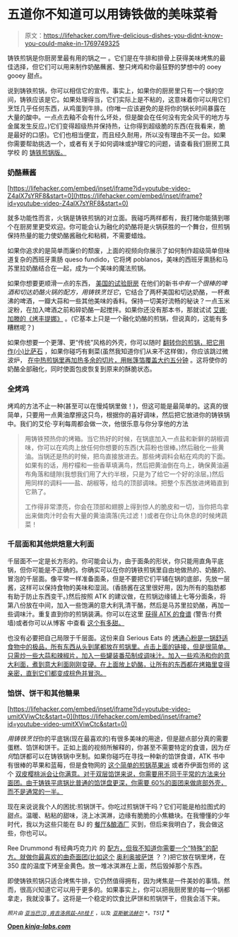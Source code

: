 # 五道你不知道可以用铸铁做的美味菜肴

> 原文：<https://lifehacker.com/five-delicious-dishes-you-didnt-know-you-could-make-in-1769749325>

铸铁煎锅是你厨房里最有用的锅之一 。它们是在牛排和排骨上获得美味烤焦的最佳选择，但它们可以用来制作奶酪蘸酱、整只烤鸡和你最狂野的梦想中的 ooey gooey 甜点。



说到铸铁煎锅，你可以相信它的宣传。事实上，如果你的厨房里只有一个锅的空间，铸铁应该是它。如果处理得当，它们实际上是不粘的，这意味着你可以用它们烹饪几乎任何东西，从鸡蛋到牛排。(你唯一应该避免的是将你的锅长时间暴露在大量的酸中。一点点去釉不会有什么坏处，但是酸会在任何没有完全风干的地方与金属发生反应。)它们变得超级热并保持热，让你得到超级脆的东西(在我看来，脆是最好的口感)。它们也相当便宜，而且经久耐用，所以没有理由不买一台。如果你需要帮助挑选一个，或者有关于如何调味或护理它的问题，请查看我们厨房工具学校 的 [铸铁煎锅版。](https://lifehacker.com/kitchen-tool-school-all-about-the-cast-iron-skillet-1685315104)

### 奶酪蘸酱

 [https://lifehacker.com/embed/inset/iframe?id=youtube-video-Z4alX7sYRF8&start=0](https://lifehacker.com/embed/inset/iframe?id=youtube-video-Z4alX7sYRF8&start=0) 

就多功能性而言，火锅是铸铁煎锅的对立面。我碰巧两样都有，我打赌你能猜到哪个在厨房里更受欢迎。你可能会认为融化的奶酪将是火锅获胜的一个舞台，但煎锅保持热量的能力使奶酪酱融化和粘稠，不需要蜡烛。

如果你追求的是简单而廉价的颓废，上面的视频向你展示了如何制作超级简单但味道复杂的西班牙熏肠 queso fundido，它将烤 poblanos，美味的西班牙熏肠和马苏里拉奶酪结合在一起，成为一个美味的魔法煎锅。

如果你想要更顺滑一点的东西， [美国的试验厨房](https://www.americastestkitchen.com/) 在他们的新书*中有一个很棒的啤酒和切达奶酪火锅的配方，用铸铁烹饪它*，它结合了两杯美国和切达奶酪，一杯煮沸的啤酒，一瓣大蒜和一些其他美味的香料。保持一切美好流畅的秘诀？一点玉米淀粉，在加入啤酒之前和碎奶酪一起搅拌。如果你还没有那本书，那就试试 [艾娜·加滕的《烤丰提娜》](http://www.foodnetwork.com/recipes/ina-garten/baked-fontina-recipe.html) 。(它基本上只是一个融化奶酪的煎锅，但说真的，这能有多糟糕呢？)

如果你想要一个更薄、更“传统”风格的外壳，你可以随时 [翻转你的煎锅，把它用作(小)比萨石](http://lifehacker.com/use-your-cast-iron-pan-as-a-pizza-stone-1756747343) ，如果你碰巧有剩菜(虽然我知道你们从来不这样做)，你应该跳过微波炉， [在中热煎锅里再加热多余的切片，用帐篷箔覆盖大约五分钟](http://lifehacker.com/reheat-pizza-in-a-skillet-to-bring-back-crispy-crusts-5862749) 。这将使你的奶酪全部融化，同时使面包皮恢复到原来的酥脆状态。

### 全烤鸡

烤鸡的方法不止一种(甚至可以在慢炖锅里做！)，但这可能是最简单的。这真的很简单，只要用一点黄油摩擦这只鸟，根据你的喜好调味，然后把它放进你的铸铁锅中。我们的艾伦·亨利每周都会做一次，他很乐意与你分享他的方法

> 用铸铁预热你的烤箱。当它热好的时候，在锅底加入一点盐和新鲜的胡椒调味，你可以在鸡肉上放任何你想要的东西(大蒜粉也很棒。)然后融化一些黄油。当锅还是热的时候，把鸟直接放进去。那些烤调料会粘在鸡肉的下面。如果有的话，用柠檬和一些香草填满鸟，然后把黄油倒在鸟上，确保黄油遍布角落和缝隙(我想我们用了大约半根，只是为了给它一个好的涂层。)然后用同样的调料——盐、胡椒等，给鸟的顶部调味。把整个东西放进烤箱直到它熟了。
> 
> 工作得非常漂亮，你会在顶部和翅膀上得到惊人的脆皮和一切，当你把鸟拿出来做肉汁时会有大量的黄油滴落(先过滤！)或者在你让鸟休息的时候烤蔬菜！

### 千层面和其他烘焙意大利面

千层面不一定是长方形的。你可能会认为，由于面条的形状，你只能用直角平底锅，但你可能是不正确的。你确实可以在你的铸铁煎锅里自由地做热的、奶酪的、冒泡的千层面。像平常一样准备面条，但是不要把它们平铺在锅的底部，先放一层酱，这样可以保持食物的美味和湿润。(香肠酱在这里很好用，因为所有的脂肪都有助于防止东西变干。)然后按照 ATK 的建议做，在煎锅边缘铺上七等分面条，将第八份放在中间，加入一些饱满的意大利乳清干酪，然后是马苏里拉奶酪，再加一些调味汁。重复直到你的煎锅装满。你可以在这里 [获得 ATK 的食谱](https://www.americastestkitchen.com/recipes/2243-skillet-lasagna) (警告:付费墙)或者你可以从博客 中查看 [这个有多甜。](http://www.howsweeteats.com/2012/08/quick-easy-skillet-lasagna/) 

也没有必要把自己局限于千层面。这份来自 Serious Eats 的 [烤通心粉是一锅舒适食物中的极品，所有东西从头到尾都放在煎锅里。点击上面的链接，但是很简单。只需炒一些大蒜和辣椒片，加入一些罐装番茄制成调味汁。加入一些鸡汤和你的意大利面，煮到意大利面刚刚变硬。在上面放上奶酪，让所有的东西都在烤箱里变得亲密，直到它们都变成棕色并冒泡。](http://www.seriouseats.com/recipes/2013/01/skillet-baked-ziti-recipe.html)

### 馅饼、饼干和其他糖果

 [https://lifehacker.com/embed/inset/iframe?id=youtube-video-umitXViwCtc&start=0](https://lifehacker.com/embed/inset/iframe?id=youtube-video-umitXViwCtc&start=0) 

*用铸铁烹饪*你的平底锅(现在最喜欢的)有很多美味的用途，但是甜点部分真的需要蛋糕、馅饼和饼干。正如上面的视频所解释的，你甚至不需要特定的食谱，因为*任何*馅饼都可以在铸铁锅中烹制。如果你碰巧在寻找一种新的馅饼食谱，ATK 书中有很棒的苹果和蓝莓，但是食物网的 [这个简单的煎锅苹果派](http://www.foodnetwork.com/recipes/trisha-yearwood/skillet-apple-pie-with-cinnamon-whipped-cream.html) 或者乔伊面包师的 这个 [双皮樱桃派会让你满意。对于双层馅饼来说，你需要用不同于平常的方法来分面团。由于铸铁平底锅比普通的馅饼盘更深，你需要 60%的面团来做底部外壳，而不是通常的一半。](http://joythebaker.com/2013/08/double-crust-cherry-pie/)

现在来说说我个人的困扰:煎锅饼干。你吃过煎锅饼干吗？它们可能是柏拉图式的甜点。温暖、粘粘的甜味，浇上冰淇淋，边缘有脆脆的小焦糖块。在我懵懂的少年时代，我以为这些只能在 BJ 的 [餐厅&酿酒厂](http://www.bjsrestaurants.com/) 买到，但后来我明白了，我会做这些，你也可以。

Ree Drummond 有经典巧克力片 的 [配方，但我不知道你需要一个“特殊”的配方。就做你最喜欢的曲奇面团(比如这个](http://www.foodnetwork.com/recipes/ree-drummond/skillet-cookie-sundae.html) [奥利奥披萨饼](http://livelovepasta.com/2012/01/oreo-pizookie/) ？？)把它放在锅里烤，在 350 度的温度下烤至金黄色。放一堆冰淇淋在上面，然后毁掉那个东西。

即使铸铁煎锅只适合烤焦牛排，它仍然值得拥有，因为烤焦是一件美妙的事情。然而，很高兴知道它可以用于更多的。如果事实上，你可以把我厨房里的每一个锅都拿走，我就没事了。这将是一个稳定的饮食比萨饼和煎锅饼干，但我会活下来。

<small>*照片由*</small> [<small>*亚当巴汉*</small>](https://www.flickr.com/photos/adambarhan/6897763557/)<small></small>*[<small>*j .肯吉洛佩兹-Alt*</small>](http://www.seriouseats.com/2014/10/cast-iron-skillet-tortilla-pizza-bar-pie-food-lab.html)<small></small>*[<small>*桂 F*</small>](https://www.flickr.com/photos/laurelfan/3420879947/in/photolist-6dhUqK-83HStw-8nKPvf-7DdUgW-ibpZvL-5Mi9t5-8r8qnc-cXn3bw-6528SP-6EvJc-eb9emf-m9Lr9-NW1hh-2kJHfj-cXn3qs-4Avao-8HN6hA-9aLQep-76FK8t-4fLobb-nfCV5s-8HN5LG-e9EFvH-ceHAX1-d7HpBY-pX5Aqj-yBGFH-d4ATJf-2evNwb-8dqL38-4niiq3-ktiAMb-8mSAWs-8wXgbK-4WtRcf-8ZDopA-yBGFK-rZ9zrZ-sSmTs-64fWRj-9aAQWC-4TiKQ-5NN7wm-5KWCUu-aJhebR-498dGc-e4SYe-dgewt-no6vEC-9eDUAE) <small>，以及</small> [<small>*亚斯敏法赫尔*</small>](http://www.seriouseats.com/recipes/2013/01/skillet-baked-ziti-recipe.html) <small>*。*T51】</small>**

**[Open *kinja-labs.com*](http://kinja-labs.com/related-widget/?posts=1658416503,1373681383,1685315104&title=Even%20more%20cast%20iron%20fun)**